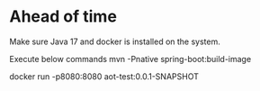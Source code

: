 # Ahead of time

Make sure Java 17 and docker is installed on the system.

Execute below commands
mvn -Pnative spring-boot:build-image

docker run -p8080:8080 aot-test:0.0.1-SNAPSHOT
